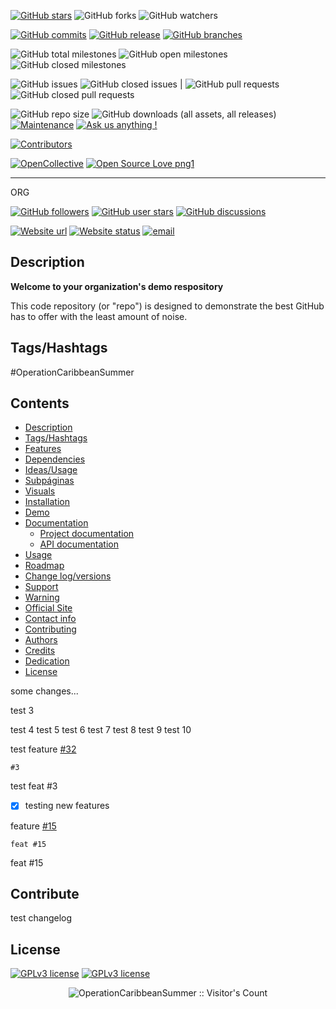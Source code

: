 [![GitHub stars](https://img.shields.io/github/stars/OperationCaribbeanSummer/test-repository?label=Stars&logo=GitHub&logoColor=ffffff&labelColor=282828&color=informational&style=flat)]()
![GitHub forks](https://img.shields.io/github/forks/OperationCaribbeanSummer/test-repository?label=Forks&logo=GitHub&logoColor=ffffff&labelColor=282828&color=informational&style=flat)
![GitHub watchers](https://img.shields.io/github/watchers/OperationCaribbeanSummer/test-repository?label=Watchers&logo=GitHub&logoColor=ffffff&labelColor=282828&color=informational&style=flat)

[![GitHub commits](https://badgen.net/github/commits/OperationCaribbeanSummer/test-repository)](https://GitHub.com/OperationCaribbeanSummer/test-repository/commit/)
[![GitHub release](https://img.shields.io/github/release/OperationCaribbeanSummer/test-repository.svg)](https://GitHub.com/OperationCaribbeanSummer/test-repository/releases/)
[![GitHub branches](https://badgen.net/github/branches/OperationCaribbeanSummer/test-repository)](https://github.com/OperationCaribbeanSummer/test-repository/branches)

![GitHub total milestones](https://img.shields.io/github/milestones/all/OperationCaribbeanSummer/test-repository?label=Total%20milestones)
![GitHub open milestones](https://img.shields.io/github/milestones/open/OperationCaribbeanSummer/test-repository)
![GitHub closed milestones](https://img.shields.io/github/milestones/closed/OperationCaribbeanSummer/test-repository)

![GitHub issues](https://img.shields.io/github/issues/OperationCaribbeanSummer/test-repository)
![GitHub closed issues](https://img.shields.io/github/issues-closed/OperationCaribbeanSummer/test-repository) |
![GitHub pull requests](https://img.shields.io/github/issues-pr/OperationCaribbeanSummer/test-repository)
![GitHub closed pull requests](https://img.shields.io/github/issues-pr-closed/OperationCaribbeanSummer/test-repository)

![GitHub repo size](https://img.shields.io/github/repo-size/OperationCaribbeanSummer/test-repository?logo=github)
![GitHub downloads (all assets, all releases)](https://img.shields.io/github/downloads/OperationCaribbeanSummer/test-repository/total?logo=github&label=repo%20downloads)
[![Maintenance](https://img.shields.io/badge/Maintained%3F-yes-green.svg)](https://GitHub.com/OperationCaribbeanSummer/test-repository/graphs/commit-activity)
[![Ask us anything !](https://img.shields.io/badge/Ask%20Us-anything-1abc9c.svg)](https://github.com/orgs/OperationCaribbeanSummer/discussions)

[![Contributors](https://img.shields.io/github/contributors/OperationCaribbeanSummer/test-repository.svg)](https://github.com/OperationCaribbeanSummer/test-repository/contributors/ 'Contributors')

[![OpenCollective](https://opencollective.com/OperationCaribbeanSummer/backers/badge.svg)](https://opencollective.com/OperationCaribbeanSummer/)
[![Open Source Love png1](https://badges.frapsoft.com/os/v1/open-source.png?v=103)](https://github.com/ellerbrock/open-source-badges/)

---

ORG

[![GitHub followers](https://img.shields.io/github/followers/OperationCaribbeanSummer?label=Followers&logo=GitHub&logoColor=ffffff&labelColor=282828&color=informational&style=flat)]()
[![GitHub user stars](https://img.shields.io/github/stars/OperationCaribbeanSummer?affiliations=OWNER&label=User%20Stars&logo=GitHub&logoColor=ffffff&labelColor=282828&color=informational&style=flat)]()
[![GitHub discussions](https://img.shields.io/github/discussions/OperationCaribbeanSummer/test-repository?logo=GitHub&logoColor=ffffff&labelColor=282828&color=informational&style=flat)]()

[![Website url](https://img.shields.io/badge/https://-OperationCaribbeanSummer.com-blue?style=flat&logo=google-chrome)](http://OperationCaribbeanSummer.com/)
[![Website status](https://img.shields.io/website-up-down-green-red/http/OperationCaribbeanSummer.com.svg)](http://OperationCaribbeanSummer.com/)
[![email](https://img.shields.io/badge/Email-co2mm.esperanto@gmail.com-blue?style=flat&logo=gmail)](mailto:co2mm.esperanto@gmail.com)

## Description

**Welcome to your organization's demo respository**

This code repository (or "repo") is designed to demonstrate the best GitHub has to offer with the least amount of noise.

## Tags/Hashtags

#OperationCaribbeanSummer

## Contents

- [Description](#Description)
- [Tags/Hashtags](#Tags/Hashtags)
- [Features](Features)
- [Dependencies](Dependencies)
- [Ideas/Usage](#Ideas/Usage)
- [Subpáginas](#Subpáginas)
- [Visuals](#Visuals)
- [Installation](#Installation)
- [Demo](#Demo)
- [Documentation](#Documentation)
  - [Project documentation](#Project-documentation)
  - [API documentation](#API-documentation)
- [Usage](#Usage)
- [Roadmap](#Roadmap)
- [Change log/versions](#Change-log/versions)
- [Support](#Support-the-project)
- [Warning](#Warning)
- [Official Site](#Official-Site)
- [Contact info](#Contact-info)
- [Contributing](#Contributing)
- [Authors](#Authors-and-acknowledgment)
- [Credits](#Credits)
- [Dedication](#Dedication)
- [License](#License)

some changes...

test 3

test 4
test 5
test 6
test 7
test 8
test 9
test 10

test feature [#32](https://github.com/OperationCaribbeanSummer/test-repository/issues/32)

`#3`

test feat #3

- [x] testing new features

feature [#15](https://github.com/OperationCaribbeanSummer/test-repository/issues/15)

`feat #15`

feat #15

## Contribute

test changelog

## License

[![GPLv3 license](https://img.shields.io/badge/License-GPL_v3-blue.svg)](https://github.com/OperationCaribbeanSummer/test-repository/blob/main/LICENSE)
[![GPLv3 license](https://img.shields.io/badge/License-CC−BY−SA_v4.0-blue.svg)](https://github.com/OperationCaribbeanSummer/test-repository/blob/main/LICENSE-CONTENT)

<p align="center"><img src="https://profile-counter.glitch.me/{OperationCaribbeanSummer}/count.svg" alt="OperationCaribbeanSummer :: Visitor's Count" /></p>
